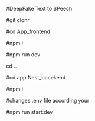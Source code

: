 #DeepFake Text to SPeech

#git clonr

#cd App_frontend

#npm i

#npm run dev

cd ..

#cd app Nest_bacekend

#npm i

#changes .env file according your

#npm run start:dev
